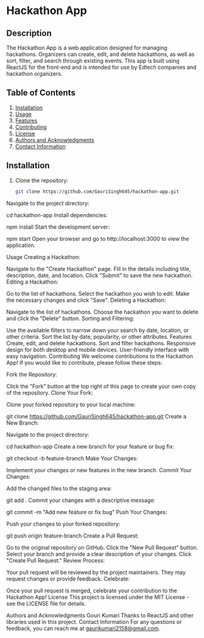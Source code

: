 
# Hackathon App

## Description
The Hackathon App is a web application designed for managing hackathons. Organizers can create, edit, and delete hackathons, as well as sort, filter, and search through existing events. This app is built using ReactJS for the front-end and is intended for use by Edtech companies and hackathon organizers.

## Table of Contents
1. [Installation](#installation)
2. [Usage](#usage)
3. [Features](#features)
4. [Contributing](#contributing)
5. [License](#license)
6. [Authors and Acknowledgments](#authors-and-acknowledgments)
7. [Contact Information](#contact-information)

## Installation

1. Clone the repository:
   ```bash
   git clone https://github.com/GauriSingh645/hackathon-app.git
Navigate to the project directory:


cd hackathon-app
Install dependencies:


npm install
Start the development server:


npm start
Open your browser and go to http://localhost:3000 to view the application.

Usage
Creating a Hackathon:

Navigate to the "Create Hackathon" page.
Fill in the details including title, description, date, and location.
Click "Submit" to save the new hackathon.
Editing a Hackathon:

Go to the list of hackathons.
Select the hackathon you wish to edit.
Make the necessary changes and click "Save".
Deleting a Hackathon:

Navigate to the list of hackathons.
Choose the hackathon you want to delete and click the "Delete" button.
Sorting and Filtering:

Use the available filters to narrow down your search by date, location, or other criteria.
Sort the list by date, popularity, or other attributes.
Features
Create, edit, and delete hackathons.
Sort and filter hackathons.
Responsive design for both desktop and mobile devices.
User-friendly interface with easy navigation.
Contributing
We welcome contributions to the Hackathon App! If you would like to contribute, please follow these steps:

Fork the Repository:

Click the "Fork" button at the top right of this page to create your own copy of the repository.
Clone Your Fork:

Clone your forked repository to your local machine:

git clone https://github.com/GauriSingh645/hackathon-app.git
Create a New Branch:

Navigate to the project directory:

cd hackathon-app
Create a new branch for your feature or bug fix:

git checkout -b feature-branch
Make Your Changes:

Implement your changes or new features in the new branch.
Commit Your Changes:

Add the changed files to the staging area:

git add .
Commit your changes with a descriptive message:

git commit -m "Add new feature or fix bug"
Push Your Changes:

Push your changes to your forked repository:

git push origin feature-branch
Create a Pull Request:

Go to the original repository on GitHub.
Click the "New Pull Request" button.
Select your branch and provide a clear description of your changes.
Click "Create Pull Request."
Review Process:

Your pull request will be reviewed by the project maintainers. They may request changes or provide feedback.
Celebrate:

Once your pull request is merged, celebrate your contribution to the Hackathon App!
License
This project is licensed under the MIT License - see the LICENSE file for details.

Authors and Acknowledgments
Gouri Kumari
Thanks to ReactJS and other libraries used in this project.
Contact Information
For any questions or feedback, you can reach me at gaurikumari2158@gmail.com.




